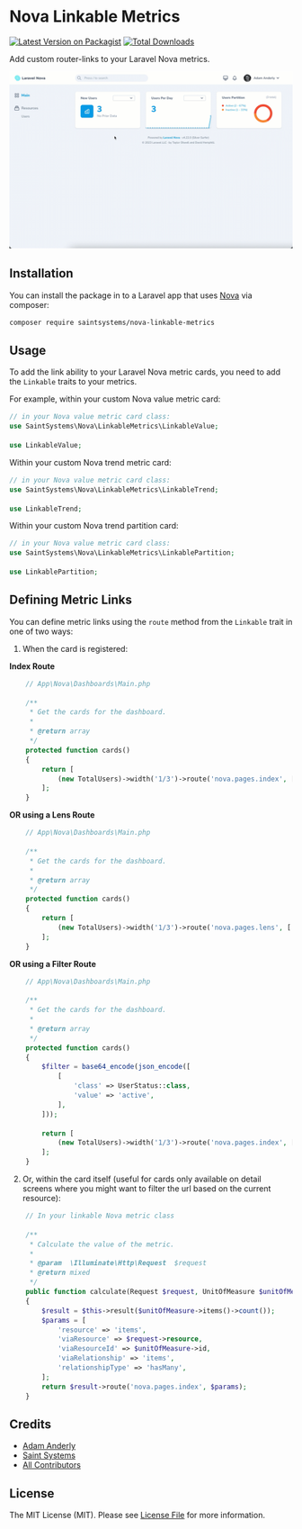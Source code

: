 # Nova Linkable Metrics

[![Latest Version on Packagist](https://img.shields.io/packagist/v/saintsystems/nova-linkable-metrics.svg?style=flat-square)](https://packagist.org/packages/saintsystems/nova-linkable-metrics)
[![Total Downloads](https://img.shields.io/packagist/dt/saintsystems/nova-linkable-metrics.svg?style=flat-square)](https://packagist.org/packages/saintsystems/nova-linkable-metrics)

Add custom router-links to your Laravel Nova metrics.

![screenshot](screenshot.gif)

## Installation

You can install the package in to a Laravel app that uses [Nova](https://nova.laravel.com) via composer:

```bash
composer require saintsystems/nova-linkable-metrics
```

## Usage

To add the link ability to your Laravel Nova metric cards, you need to add the `Linkable` traits to your metrics.

For example, within your custom Nova value metric card:
```php
// in your Nova value metric card class:
use SaintSystems\Nova\LinkableMetrics\LinkableValue;

use LinkableValue;

```

Within your custom Nova trend metric card:
```php
// in your Nova value metric card class:
use SaintSystems\Nova\LinkableMetrics\LinkableTrend;

use LinkableTrend;

```

Within your custom Nova trend partition card:
```php
// in your Nova value metric card class:
use SaintSystems\Nova\LinkableMetrics\LinkablePartition;

use LinkablePartition;

```

## Defining Metric Links

You can define metric links using the `route` method from the `Linkable` trait in one of two ways:

1. When the card is registered:

**Index Route**

```php
    // App\Nova\Dashboards\Main.php

    /**
     * Get the cards for the dashboard.
     *
     * @return array
     */
    protected function cards()
    {
        return [
            (new TotalUsers)->width('1/3')->route('nova.pages.index', ['resource' => 'users']),
        ];
    }
```

**OR using a Lens Route**

```php
    // App\Nova\Dashboards\Main.php

    /**
     * Get the cards for the dashboard.
     *
     * @return array
     */
    protected function cards()
    {
        return [
            (new TotalUsers)->width('1/3')->route('nova.pages.lens', ['resource' => 'users', 'lens' => 'active-users']),
        ];
    }
```

**OR using a Filter Route**

```php
    // App\Nova\Dashboards\Main.php

    /**
     * Get the cards for the dashboard.
     *
     * @return array
     */
    protected function cards()
    {
        $filter = base64_encode(json_encode([
            [
                'class' => UserStatus::class,
                'value' => 'active',
            ],
        ]));

        return [
            (new TotalUsers)->width('1/3')->route('nova.pages.index', ['resource' => 'users', 'users_filter' => $filter]),
        ];
    }
```

2. Or, within the card itself (useful for cards only available on detail screens where you might want to filter the url based on the current resource):

```php
    // In your linkable Nova metric class

    /**
     * Calculate the value of the metric.
     *
     * @param  \Illuminate\Http\Request  $request
     * @return mixed
     */
    public function calculate(Request $request, UnitOfMeasure $unitOfMeasure)
    {
        $result = $this->result($unitOfMeasure->items()->count());
        $params = [
            'resource' => 'items',
            'viaResource' => $request->resource,
            'viaResourceId' => $unitOfMeasure->id,
            'viaRelationship' => 'items',
            'relationshipType' => 'hasMany',
        ];
        return $result->route('nova.pages.index', $params);
    }
```

## Credits

- [Adam Anderly](https://github.com/anderly)
- [Saint Systems](https://github.com/saintsystems)
- [All Contributors](../../contributors)

## License

The MIT License (MIT). Please see [License File](LICENSE.md) for more information.
